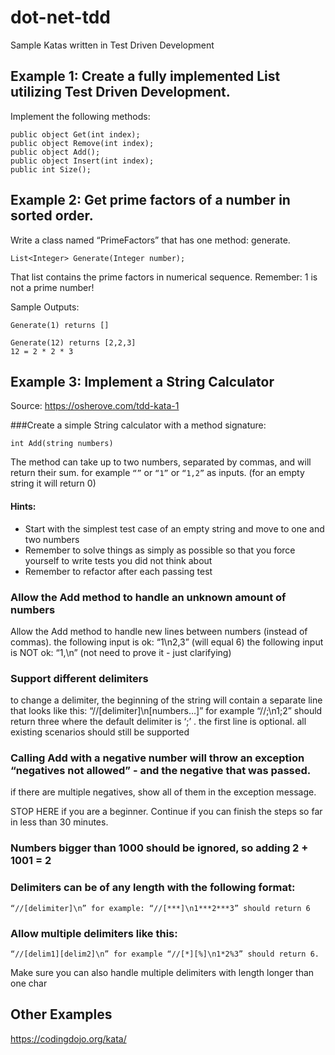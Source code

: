# dot-net-tdd
Sample Katas written in Test Driven Development

## Example 1: Create a fully implemented List utilizing Test Driven Development.
Implement the following methods:
```
public object Get(int index);
public object Remove(int index);
public object Add();
public object Insert(int index);
public int Size();
```
## Example 2: Get prime factors of a number in sorted order.
Write a class named “PrimeFactors” that has one method: generate.
```
List<Integer> Generate(Integer number);
```
That list contains the prime factors in numerical sequence.  Remember: 1 is not a prime number!

Sample Outputs:
```
Generate(1) returns []
```
```
Generate(12) returns [2,2,3]
12 = 2 * 2 * 3
```

## Example 3: Implement a String Calculator
Source: https://osherove.com/tdd-kata-1

###Create a simple String calculator with a method signature:
```
int Add(string numbers)
```
The method can take up to two numbers, separated by commas, and will return their sum. 
for example `“”` or `“1”` or `“1,2”` as inputs.
(for an empty string it will return 0) 

#### Hints:
* Start with the simplest test case of an empty string and move to one and two numbers
* Remember to solve things as simply as possible so that you force yourself to write tests you did not think about
* Remember to refactor after each passing test

### Allow the Add method to handle an unknown amount of numbers
Allow the Add method to handle new lines between numbers (instead of commas).
the following input is ok: “1\n2,3” (will equal 6)
the following input is NOT ok: “1,\n” (not need to prove it - just clarifying)

### Support different delimiters
to change a delimiter, the beginning of the string will contain a separate line that looks like this: “//[delimiter]\n[numbers…]” for example “//;\n1;2” should return three where the default delimiter is ‘;’ .
the first line is optional. all existing scenarios should still be supported

### Calling Add with a negative number will throw an exception “negatives not allowed” - and the negative that was passed. 
if there are multiple negatives, show all of them in the exception message.

STOP HERE if you are a beginner. Continue if you can finish the steps so far in less than 30 minutes.

### Numbers bigger than 1000 should be ignored, so adding 2 + 1001 = 2

### Delimiters can be of any length with the following format: 
```
“//[delimiter]\n” for example: “//[***]\n1***2***3” should return 6
```

### Allow multiple delimiters like this: 
```
“//[delim1][delim2]\n” for example “//[*][%]\n1*2%3” should return 6.
```
Make sure you can also handle multiple delimiters with length longer than one char

## Other Examples
https://codingdojo.org/kata/
